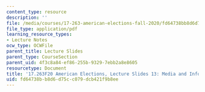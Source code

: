 ```yaml
---
content_type: resource
description: ''
file: /media/courses/17-263-american-elections-fall-2020/fd64738bb8d6d75cc079dcb421f9b8ee_MIT17_263F20_Lec13.pdf
file_type: application/pdf
learning_resource_types:
- Lecture Notes
ocw_type: OCWFile
parent_title: Lecture Slides
parent_type: CourseSection
parent_uid: 4f3c8a84-ef86-255b-9329-7ebb2a8e8605
resourcetype: Document
title: '17.263F20 American Elections, Lecture Slides 13: Media and Information'
uid: fd64738b-b8d6-d75c-c079-dcb421f9b8ee
---
```

